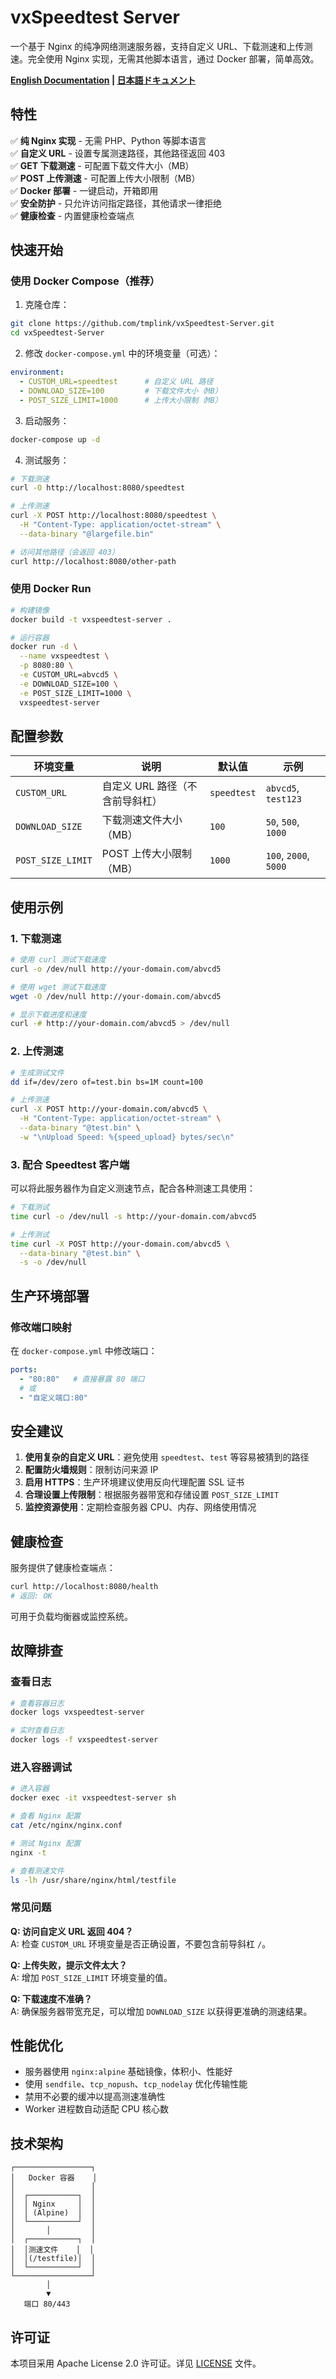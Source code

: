 # vxSpeedtest Server

一个基于 Nginx 的纯净网络测速服务器，支持自定义 URL、下载测速和上传测速。完全使用 Nginx 实现，无需其他脚本语言，通过 Docker 部署，简单高效。

**[English Documentation](README.md) | [日本語ドキュメント](README.ja.md)**

## 特性

✅ **纯 Nginx 实现** - 无需 PHP、Python 等脚本语言  
✅ **自定义 URL** - 设置专属测速路径，其他路径返回 403  
✅ **GET 下载测速** - 可配置下载文件大小（MB）  
✅ **POST 上传测速** - 可配置上传大小限制（MB）  
✅ **Docker 部署** - 一键启动，开箱即用  
✅ **安全防护** - 只允许访问指定路径，其他请求一律拒绝  
✅ **健康检查** - 内置健康检查端点  

## 快速开始

### 使用 Docker Compose（推荐）

1. 克隆仓库：
```bash
git clone https://github.com/tmplink/vxSpeedtest-Server.git
cd vxSpeedtest-Server
```

2. 修改 `docker-compose.yml` 中的环境变量（可选）：
```yaml
environment:
  - CUSTOM_URL=speedtest      # 自定义 URL 路径
  - DOWNLOAD_SIZE=100         # 下载文件大小（MB）
  - POST_SIZE_LIMIT=1000      # 上传大小限制（MB）
```

3. 启动服务：
```bash
docker-compose up -d
```

4. 测试服务：
```bash
# 下载测速
curl -O http://localhost:8080/speedtest

# 上传测速
curl -X POST http://localhost:8080/speedtest \
  -H "Content-Type: application/octet-stream" \
  --data-binary "@largefile.bin"

# 访问其他路径（会返回 403）
curl http://localhost:8080/other-path
```

### 使用 Docker Run

```bash
# 构建镜像
docker build -t vxspeedtest-server .

# 运行容器
docker run -d \
  --name vxspeedtest \
  -p 8080:80 \
  -e CUSTOM_URL=abvcd5 \
  -e DOWNLOAD_SIZE=100 \
  -e POST_SIZE_LIMIT=1000 \
  vxspeedtest-server
```

## 配置参数

| 环境变量 | 说明 | 默认值 | 示例 |
|---------|------|--------|------|
| `CUSTOM_URL` | 自定义 URL 路径（不含前导斜杠） | `speedtest` | `abvcd5`, `test123` |
| `DOWNLOAD_SIZE` | 下载测速文件大小（MB） | `100` | `50`, `500`, `1000` |
| `POST_SIZE_LIMIT` | POST 上传大小限制（MB） | `1000` | `100`, `2000`, `5000` |

## 使用示例

### 1. 下载测速

```bash
# 使用 curl 测试下载速度
curl -o /dev/null http://your-domain.com/abvcd5

# 使用 wget 测试下载速度
wget -O /dev/null http://your-domain.com/abvcd5

# 显示下载进度和速度
curl -# http://your-domain.com/abvcd5 > /dev/null
```

### 2. 上传测速

```bash
# 生成测试文件
dd if=/dev/zero of=test.bin bs=1M count=100

# 上传测速
curl -X POST http://your-domain.com/abvcd5 \
  -H "Content-Type: application/octet-stream" \
  --data-binary "@test.bin" \
  -w "\nUpload Speed: %{speed_upload} bytes/sec\n"
```

### 3. 配合 Speedtest 客户端

可以将此服务器作为自定义测速节点，配合各种测速工具使用：

```bash
# 下载测试
time curl -o /dev/null -s http://your-domain.com/abvcd5

# 上传测试
time curl -X POST http://your-domain.com/abvcd5 \
  --data-binary "@test.bin" \
  -s -o /dev/null
```

## 生产环境部署

### 修改端口映射

在 `docker-compose.yml` 中修改端口：

```yaml
ports:
  - "80:80"   # 直接暴露 80 端口
  # 或
  - "自定义端口:80"
```

## 安全建议

1. **使用复杂的自定义 URL**：避免使用 `speedtest`、`test` 等容易被猜到的路径
2. **配置防火墙规则**：限制访问来源 IP
3. **启用 HTTPS**：生产环境建议使用反向代理配置 SSL 证书
4. **合理设置上传限制**：根据服务器带宽和存储设置 `POST_SIZE_LIMIT`
5. **监控资源使用**：定期检查服务器 CPU、内存、网络使用情况

## 健康检查

服务提供了健康检查端点：

```bash
curl http://localhost:8080/health
# 返回: OK
```

可用于负载均衡器或监控系统。

## 故障排查

### 查看日志

```bash
# 查看容器日志
docker logs vxspeedtest-server

# 实时查看日志
docker logs -f vxspeedtest-server
```

### 进入容器调试

```bash
# 进入容器
docker exec -it vxspeedtest-server sh

# 查看 Nginx 配置
cat /etc/nginx/nginx.conf

# 测试 Nginx 配置
nginx -t

# 查看测速文件
ls -lh /usr/share/nginx/html/testfile
```

### 常见问题

**Q: 访问自定义 URL 返回 404？**  
A: 检查 `CUSTOM_URL` 环境变量是否正确设置，不要包含前导斜杠 `/`。

**Q: 上传失败，提示文件太大？**  
A: 增加 `POST_SIZE_LIMIT` 环境变量的值。

**Q: 下载速度不准确？**  
A: 确保服务器带宽充足，可以增加 `DOWNLOAD_SIZE` 以获得更准确的测速结果。

## 性能优化

- 服务器使用 `nginx:alpine` 基础镜像，体积小、性能好
- 使用 `sendfile`、`tcp_nopush`、`tcp_nodelay` 优化传输性能
- 禁用不必要的缓冲以提高测速准确性
- Worker 进程数自动适配 CPU 核心数

## 技术架构

```
┌─────────────────┐
│   Docker 容器    │
│                 │
│  ┌───────────┐  │
│  │ Nginx     │  │
│  │ (Alpine)  │  │
│  └───────────┘  │
│       │         │
│  ┌───────────┐  │
│  │测速文件    │  │
│  │(/testfile)│  │
│  └───────────┘  │
└─────────────────┘
        │
        ▼
   端口 80/443
```

## 许可证

本项目采用 Apache License 2.0 许可证。详见 [LICENSE](LICENSE) 文件。

````
